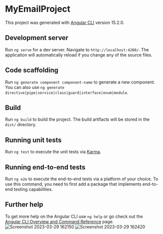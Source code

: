 # MyEmailProject

This project was generated with [Angular CLI](https://github.com/angular/angular-cli) version 15.2.0.

## Development server

Run `ng serve` for a dev server. Navigate to `http://localhost:4200/`. The application will automatically reload if you change any of the source files.

## Code scaffolding

Run `ng generate component component-name` to generate a new component. You can also use `ng generate directive|pipe|service|class|guard|interface|enum|module`.

## Build

Run `ng build` to build the project. The build artifacts will be stored in the `dist/` directory.

## Running unit tests

Run `ng test` to execute the unit tests via [Karma](https://karma-runner.github.io).

## Running end-to-end tests

Run `ng e2e` to execute the end-to-end tests via a platform of your choice. To use this command, you need to first add a package that implements end-to-end testing capabilities.

## Further help

To get more help on the Angular CLI use `ng help` or go check out the [Angular CLI Overview and Command Reference](https://angular.io/cli) page.
![Screenshot 2023-03-29 162150](https://user-images.githubusercontent.com/80524662/228521051-afdef22d-619d-459a-8cab-b5439f3a1f21.jpg)
![Screenshot 2023-03-29 162420](https://user-images.githubusercontent.com/80524662/228521116-c16ffb66-4b65-4a7b-ba78-e5097da5abbc.jpg)
